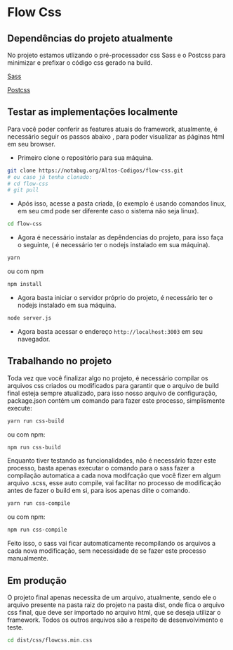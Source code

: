 # Flow Css

## Dependências do projeto atualmente

No projeto estamos utlizando o pré-processador css Sass e o Postcss para
minimizar e prefixar o código css gerado na build.

[Sass](https://sass-lang.com/)

[Postcss](https://postcss.org/)

## Testar as implementações localmente

Para você poder conferir as features atuais do framework, atualmente, é necessário seguir os passos abaixo
, para poder visualizar as ṕáginas html em seu browser.

* Primeiro clone o repositório para sua máquina.

```sh
git clone https://notabug.org/Altos-Codigos/flow-css.git
# ou caso já tenha clonado:
# cd flow-css
# git pull
```

* Após isso, acesse a pasta criada, (o exemplo é usando comandos linux, em seu cmd pode ser diferente caso o sistema não seja linux).

```sh
cd flow-css
```

* Agora é necessário instalar as depêndencias do projeto, para isso faça o seguinte, ( é necessário ter o nodejs instalado em sua máquina).

```sh
yarn
```

ou com npm 

```sh
npm install
```

* Agora basta iniciar o servidor próprio do projeto, é necessário ter o nodejs instalado em sua máquina.

```sh
node server.js
```

* Agora basta acessar o endereço ``http://localhost:3003`` em seu navegador.

## Trabalhando no projeto

Toda vez que você finalizar algo no projeto, é necessário compilar os arquivos css criados ou modificados
para garantir que o arquivo de build final esteja sempre atualizado, para isso nosso arquivo de configuração,
package.json contém um comando para fazer este processo, simplismente execute:

```sh
yarn run css-build
```

ou com npm:

```sh
npm run css-build
```

Enquanto tiver testando as funcionalidades, não é necessário fazer este processo, basta apenas 
executar o comando para o sass fazer a compilação automatica a cada nova modifcação que você fizer em algum arquivo .scss,
esse auto compile, vai facilitar no processo de modificação antes de fazer o build em si, para isos apenas diite o comando.

```sh
yarn run css-compile
```

ou com npm:

```sh
npm run css-compile
```

Feito isso, o sass vai ficar automaticamente recompilando os arquivos a cada nova modificação, sem necessidade 
de se fazer este processo manualmente.

## Em produção

O projeto final apenas necessita de um arquivo, atualmente, sendo ele o arquivo presente na pasta raiz do projeto
na pasta dist, onde fica o arquivo css final, que deve ser importado no arquivo html, que se deseja
utilizar o framework. Todos os outros arquivos são a respeito de desenvolvimento e teste.

```sh
cd dist/css/flowcss.min.css
```
